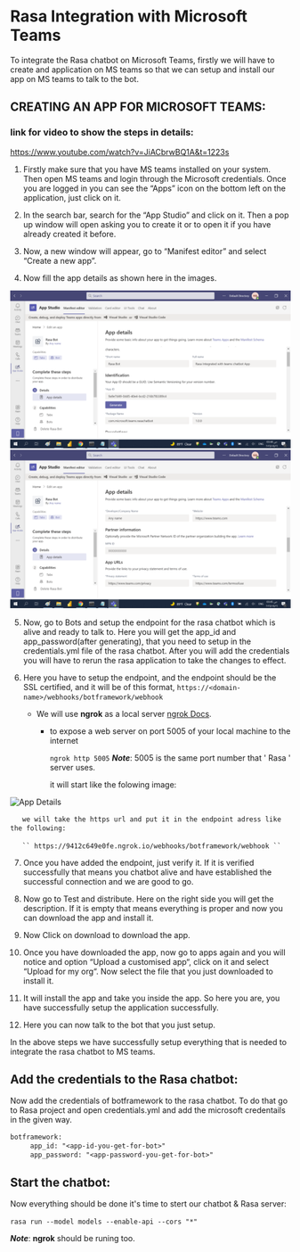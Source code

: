 # Rasa Integration with Microsoft Teams
To integrate the Rasa chatbot on Microsoft Teams, firstly we will have to create and application on MS teams so that we can setup and install our app on MS teams to talk to the bot.
 
## CREATING AN APP FOR MICROSOFT TEAMS:

### link for video to show the steps in details: 

https://www.youtube.com/watch?v=JiACbrwBQ1A&t=1223s

1. Firstly make sure that you have MS teams installed on your system. Then open MS teams and login through the Microsoft credentials. Once you are logged in you can see the “Apps” icon on the bottom left on the application, just click on it.

2. In the search bar, search for the “App Studio” and click on it. Then a pop up window will open asking you to create it or to open it if you have already created it before.

3. Now, a new window will appear, go to “Manifest editor” and select “Create a new app”.

4. Now fill the app details as shown here in the images.

![App Details](https://github.com/ayaallaa/Delivery-Chatbot/blob/main/Rasa_Chatbot/images/App%20details1.png?raw=true)
![App Details](https://github.com/ayaallaa/Delivery-Chatbot/blob/main/Rasa_Chatbot/images/App%20details2.png?raw=true)

5. Now, go to Bots and setup the endpoint for the rasa chatbot which is alive and ready to talk to. Here you will get the app_id and app_password(after generating), that you need to setup in the credentials.yml file of the rasa chatbot. After you will add the credentials you will have to rerun the rasa application to take the changes to effect.

6. Here you have to setup the endpoint, and the endpoint should be the SSL certified, and it will be of this format,
   ``https://<domain-name>/webhooks/botframework/webhook ``

   - We will use **ngrok** as a local server [ngrok Docs](https://ngrok.com/docs).

     - to expose a web server on port 5005 of your local machine to the internet 

       ``ngrok http 5005`` **_Note_**: 5005 is the same port number that ' Rasa ' server uses. 
      
       it will start like the folowing image:

![App Details](https://github.com/ayaallaa/Delivery-Chatbot/blob/main/Rasa_Chatbot/images/ngrok.png?raw=true)
       
       we will take the https url and put it in the endpoint adress like the following: 
       
       `` https://9412c649e0fe.ngrok.io/webhooks/botframework/webhook ``

7. Once you have added the endpoint, just verify it. If it is verified successfully that means you chatbot alive and have established the successful connection and we are good to go.

8. Now go to Test and distribute. Here on the right side you will get the description. If it is empty that means everything is proper and now you can download the app and install it.

9. Now Click on download to download the app.

10. Once you have downloaded the app, now go to apps again and you will notice and option “Upload a customised app“, click on it and select “Upload for my org“. Now select the file that you just downloaded to install it.

11. It will install the app and take you inside the app. So here you are, you have successfully setup the application successfully.

12. Here you can now talk to the bot that you just setup.

In the above steps we have successfully setup everything that is needed to integrate the rasa chatbot to MS teams. 


## Add the credentials to the Rasa chatbot:

Now add the credentials of botframework to the rasa chatbot. To do that go to Rasa project and open credentials.yml and add the microsoft credentails in the given way.

``` 
botframework:
     app_id: "<app-id-you-get-for-bot>"
     app_password: "<app-password-you-get-for-bot>" 
```

## Start the chatbot:

Now everything should be done it's time to stert our chatbot & Rasa server:

`` rasa run --model models --enable-api --cors "*" ``

**_Note_**: **ngrok** should be runing too.